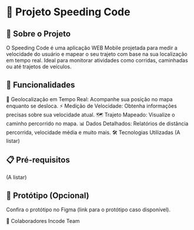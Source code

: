 # 📱 Projeto Speeding Code

## 🌟 Sobre o Projeto
O Speeding Code é uma aplicação WEB Mobile projetada para medir a velocidade do usuário e mapear o seu trajeto com base na sua localização em tempo real. Ideal para monitorar atividades como corridas, caminhadas ou até trajetos de veículos.

## 🚀 Funcionalidades
📍 Geolocalização em Tempo Real: Acompanhe sua posição no mapa enquanto se desloca.
⚡ Medição de Velocidade: Obtenha informações precisas sobre sua velocidade atual.
🗺️ Trajeto Mapeado: Visualize o caminho percorrido no mapa.
📊 Dados Detalhados: Relatórios de distância percorrida, velocidade média e muito mais.
🛠️ Tecnologias Utilizadas
(A listar)

## 📋 Pré-requisitos
(A listar)

## 🎨 Protótipo (Opcional)
Confira o protótipo no Figma (link para o protótipo caso disponível).

👥 Colaboradores
Incode Team 
